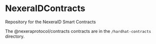 # NexeraIDContracts

Repository for the NexeraID Smart Contracts

The @nexeraprotocol/contracts contracts are in the `/hardhat-contracts` directory.
